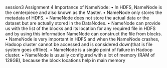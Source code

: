 session3
Assignment 4
Importance of NameNode: 
•	In HDFS, NameNode is the centerpiece and also known as the Master.
•	NameNode only stores the metadata of HDFS.
•	NameNode does not store the actual data or the dataset but are actually stored in the DataNodes.
•	NameNode can provide us with the list of the blocks and its location for any required file in HDFS and by using this information        NameNode can construct the file from blocks.
•	NameNode is very important in HDFS and when the NameNode crashes, Hadoop cluster cannot be accessed and is considered down(that is file system goes offline).
•	NameNode is a single point of failure in Hadoop cluster.
•	NameNode is usually configured with a lot of memory (RAM of 128GB), because the block locations help in main memory

